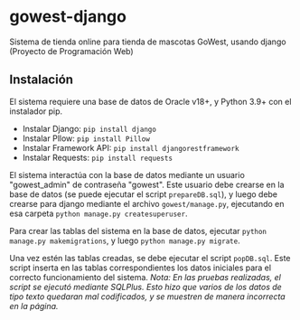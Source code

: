 # gowest-django
Sistema de tienda online para tienda de mascotas GoWest, usando django (Proyecto de Programación Web)

## Instalación
El sistema requiere una base de datos de Oracle v18+, y Python 3.9+ con el instalador pip.

 - Instalar Django: `pip install django`
 - Instalar Pllow: `pip install Pillow`
 - Instalar Framework API: `pip install djangorestframework`
 - Instalar Requests: `pip install requests`

El sistema interactúa con la base de datos mediante un usuario "gowest_admin" de contraseña "gowest".
Este usuario debe crearse en la base de datos (se puede ejecutar el script `prepareDB.sql`),
y luego debe crearse para django mediante el archivo `gowest/manage.py`, ejecutando en esa carpeta
`python manage.py createsuperuser`.

Para crear las tablas del sistema en la base de datos, ejecutar `python manage.py makemigrations`, y
luego `python manage.py migrate`.

Una vez estén las tablas creadas, se debe ejecutar el script `popDB.sql`. Este script
inserta en las tablas correspondientes los datos iniciales para el correcto funcionamiento del sistema.
*Nota: En las pruebas realizadas, el script se ejecutó mediante SQLPlus. Esto hizo que varios de los
datos de tipo texto quedaran mal codificados, y se muestren de manera incorrecta en la página.*